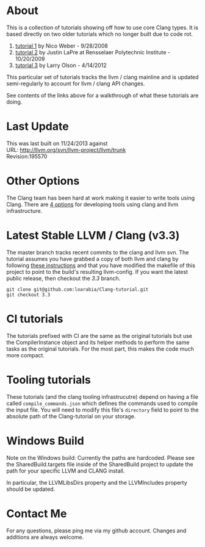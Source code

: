 # About #
This is a collection of tutorials showing off how to use core Clang types. It is based directly on two older tutorials which no longer built due to code rot.

1. [tutorial 1](http://amnoid.de/tmp/clangtut/tut.html) by Nico Weber - 9/28/2008
2. [tutorial 2](http://www.cs.rpi.edu/~laprej/clang.html) by Justin LaPre at Rensselaer Polytechnic Institute - 10/20/2009
3. [tutorial 3](https://github.com/loarabia/Clang-tutorial/wiki/TutorialOrig) by Larry Olson - 4/14/2012

This particular set of tutorials tracks the llvm / clang mainline and is updated semi-regularly to account for llvm / clang API changes.

See contents of the links above for a walkthrough of what these tutorials are doing.

# Last Update #
This was last built on 11/24/2013 against  
URL: http://llvm.org/svn/llvm-project/llvm/trunk  
Revision:195570

# Other Options #
The Clang team has been hard at work making it easier to write tools using Clang. There are [4 options](http://clang.llvm.org/docs/Tooling.html)
for developing tools using clang and llvm infrastructure.

# Latest Stable LLVM / Clang (v3.3) #
The master branch tracks recent commits to the clang and llvm svn. The tutorial assumes
you have grabbed a copy of both llvm and clang by following [these instructions](http://clang.llvm.org/get_started.html)
and that you have modified the makefile of this project to point to the build's resulting llvm-config. If you want
the latest public release, then checkout the *3.3* branch.

    git clone git@github.com:loarabia/Clang-tutorial.git
    git checkout 3.3

# CI tutorials #
The tutorials prefixed with CI are the same as the original tutorials but use the CompilerInstance object and
its helper methods to perform the same tasks as the original tutorials. For the most part, this makes the code
much more compact.

# Tooling tutorials #
These tutorials (and the clang tooling infrastrucutre) depend on having a file called `compile_commands.json` which
defines the commands used to compile the input file. You will need to modify this file's `directory` field to point
to the absolute path of the Clang-tutorial on your storage.

# Windows Build #
Note on the Windows build: Currently the paths are hardcoded. Please see the SharedBuild.targets file
inside of the SharedBuild project to update the path for your specific LLVM and CLANG install.

In particular, the LLVMLibsDirs property and the LLVMIncludes property should be updated.

# Contact Me #
For any questions, please ping me via my github account. Changes and additions are always welcome.
